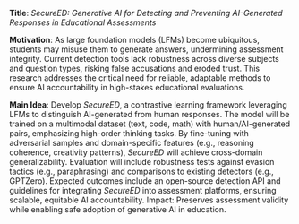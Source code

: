 **Title**: *SecureED: Generative AI for Detecting and Preventing AI-Generated Responses in Educational Assessments*  

**Motivation**: As large foundation models (LFMs) become ubiquitous, students may misuse them to generate answers, undermining assessment integrity. Current detection tools lack robustness across diverse subjects and question types, risking false accusations and eroded trust. This research addresses the critical need for reliable, adaptable methods to ensure AI accountability in high-stakes educational evaluations.  

**Main Idea**: Develop *SecureED*, a contrastive learning framework leveraging LFMs to distinguish AI-generated from human responses. The model will be trained on a multimodal dataset (text, code, math) with human/AI-generated pairs, emphasizing high-order thinking tasks. By fine-tuning with adversarial samples and domain-specific features (e.g., reasoning coherence, creativity patterns), *SecureED* will achieve cross-domain generalizability. Evaluation will include robustness tests against evasion tactics (e.g., paraphrasing) and comparisons to existing detectors (e.g., GPTZero). Expected outcomes include an open-source detection API and guidelines for integrating *SecureED* into assessment platforms, ensuring scalable, equitable AI accountability. Impact: Preserves assessment validity while enabling safe adoption of generative AI in education.